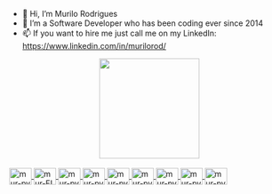 - 👋 Hi, I’m Murilo Rodrigues
- 🌱 I’m a Software Developer who has been coding ever since 2014
- 📫 If you want to hire me just call me on my LinkedIn: https://www.linkedin.com/in/murilorod/


<div align="center">
  <a href="https://github.com/Murilou170">
  <img height="180em" src="https://github-readme-stats.vercel.app/api/top-langs/?username=Murilou170&layout=compact&langs_count=7&theme=dark"/>
</div>
  
<div style="display: inline_block"><br>
  <img align="center" alt="mur-py" height="30" width="40" src="https://cdn.jsdelivr.net/gh/devicons/devicon/icons/linux/linux-original.svg"/>
  <img align="center" alt="mur-FL" height="30" width="40" src="https://cdn.jsdelivr.net/gh/devicons/devicon/icons/flutter/flutter-original.svg">
  <img align="center" alt="mur-py" height="30" width="40" src="https://cdn.jsdelivr.net/gh/devicons/devicon/icons/react/react-original.svg"/>
  <img align="center" alt="mur-py" height="30" width="40" src="https://cdn.jsdelivr.net/gh/devicons/devicon/icons/python/python-plain.svg">
  
  <img align="center" alt="mur-py" height="30" width="40" src="https://cdn.jsdelivr.net/gh/devicons/devicon/icons/javascript/javascript-original.svg"/>
  
  <img align="center" alt="mur-py" height="30" width="40" src="https://cdn.jsdelivr.net/gh/devicons/devicon/icons/figma/figma-original.svg"/>
 
  <img align="center" alt="mur-py" height="30" width="40" src="https://cdn.jsdelivr.net/gh/devicons/devicon/icons/vscode/vscode-original.svg"/>
  <img align="center" alt="mur-py" height="30" width="40" src="https://cdn.jsdelivr.net/gh/devicons/devicon/icons/android/android-original.svg"/>
  <img align="center" alt="mur-py" height="30" width="40" src="https://cdn.jsdelivr.net/gh/devicons/devicon/icons/apple/apple-original.svg"/>
  
  
